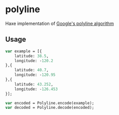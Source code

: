 # polyline

Haxe implementation of [Google's polyline algorithm](https://developers.google.com/maps/documentation/utilities/polylinealgorithm)


## Usage

```haxe
var example = [{
	latitude: 38.5,
	longitude: -120.2
},{
	latitude: 40.7,
	longitude: -120.95
},{
	latitude: 43.252,
	longitude: -126.453
}];

var encoded = Polyline.encode(example);
var decoded = Polyline.decode(encoded);
```